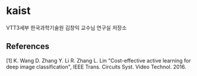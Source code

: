 # kaist
VTT3세부 한국과학기술원 김창익 교수님 연구실 저장소

## References

[1] K. Wang D. Zhang Y. Li R. Zhang L. Lin "Cost-effective active learning for deep image classification", IEEE Trans. Circuits Syst. Video Technol. 2016. 
